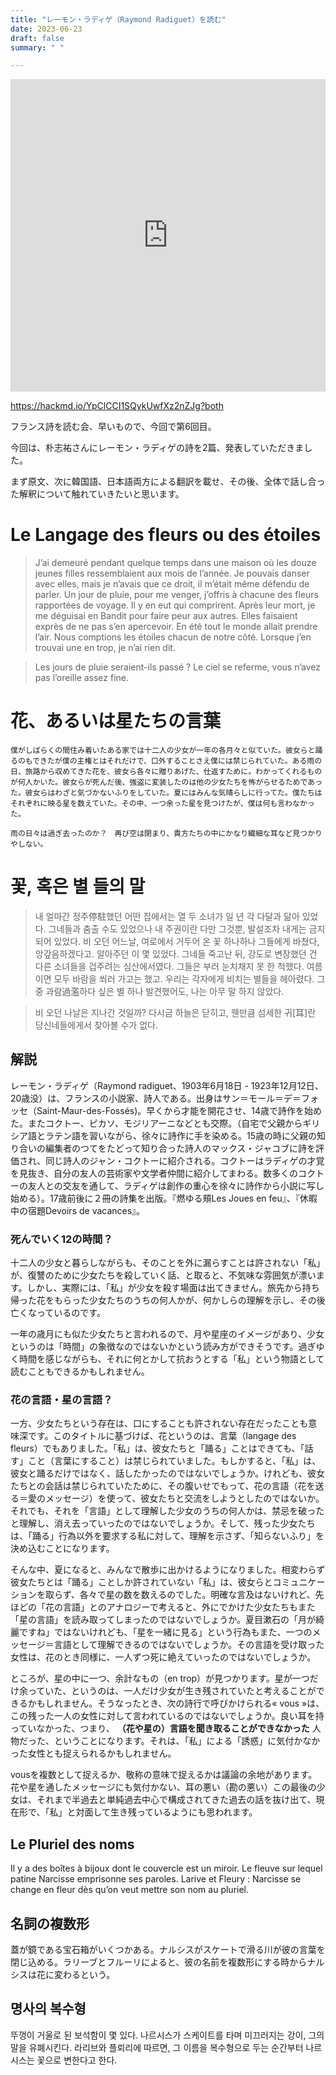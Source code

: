 ```yaml
---
title: "レーモン・ラディゲ（Raymond Radiguet）を読む"
date: 2023-06-23
draft: false
summary: " "

---
```


<iframe width="100%" height="500" src="https://hackmd.io/features" frameborder="0"></iframe>

https://hackmd.io/YpClCCI1SQykUwfXz2nZJg?both

フランス詩を読む会、早いもので、今回で第6回目。

今回は、朴志祐さんにレーモン・ラディゲの詩を2篇、発表していただきました。

まず原文、次に韓国語、日本語両方による翻訳を載せ、その後、全体で話し合った解釈について触れていきたいと思います。

# Le Langage des fleurs ou des étoiles

> J’ai demeuré pendant quelque temps dans une maison où les douze jeunes filles ressemblaient aux mois de l’année. Je pouvais danser avec elles, mais je n’avais que ce droit, il m’était même défendu de parler. Un jour de pluie, pour me venger, j’offris à chacune des fleurs rapportées de voyage. Il y en eut qui comprirent. Après leur mort, je me déguisai en Bandit pour faire peur aux autres. Elles faisaient exprès de ne pas s’en apercevoir. En été tout le monde allait prendre l’air. Nous comptions les étoiles chacun de notre côté. Lorsque j’en trouvai une en trop, je n’ai rien dit.

> Les jours de pluie seraient-ils passé ? Le ciel se referme, vous n’avez pas l’oreille assez fine.

# 花、あるいは星たちの言葉

```
僕がしばらくの間住み着いたある家では十二人の少女が一年の各月々と似ていた。彼女らと踊るのもできたが僕の主権とはそれだけで、口外することさえ僕には禁じられていた。ある雨の日、旅路から収めてきた花を、彼女ら各々に贈りあげた、仕返すために。わかってくれるものが何人かいた。彼女らが死んだ後、強盗に変装したのは他の少女たちを怖がらせるためであった。彼女らはわざと気づかないふりをしていた。夏にはみんな気晴らしに行ってた。僕たちはそれぞれに映る星を数えていた。その中、一つ余った星を見つけたが、僕は何も言わなかった。

雨の日々は過ぎ去ったのか？　再び空は閉まり、貴方たちの中にかなり繊細な耳など見つかりやしない。

```

# 꽃, 혹은 별 들의 말

> 내 얼마간 정주停駐했던 어떤 집에서는 열 두 소녀가 일 년 각 다달과 닮아 있었다. 그네들과 춤출 수도 있었으나 내 주권이란 다만 그것뿐, 발설조차 내게는 금지되어 있었다. 비 오던 어느날, 여로에서 거두어 온 꽃 하나하나 그들에게 바쳤다, 앙갚음하겠다고. 알아주던 이 몇 있었다. 그네들 죽고난 뒤, 강도로 변장했던 건 다른 소녀들을 겁주려는 심산에서였다. 그들은 부러 눈치채지 못 한 척했다. 여름이면 모두 바람을 쐬러 가고는 했고. 우리는 각자에게 비치는 별들을 헤아렸다. 그 중 과람過濫하다 싶은 별 하나 발견했어도, 나는 아무 말 하지 않았다.

> 비 오던 나날은 지나간 것일까? 다시금 하늘은 닫히고, 웬만큼 섬세한 귀[耳]란 당신네들에게서 찾아볼 수가 없다.

## 解説

レーモン・ラディゲ（Raymond radiguet、1903年6月18日 - 1923年12月12日、20歳没）は、フランスの小説家、詩人である。出身はサン＝モール＝デ＝フォッセ（Saint-Maur-des-Fossés)。早くから才能を開花させ、14歳で詩作を始めた。またコクトー、ピカソ、モジリアーニなどとも交際。（自宅で父親からギリシア語とラテン語を習いながら、徐々に詩作に手を染める。15歳の時に父親の知り合いの編集者のつてをたどって知り合った詩人のマックス・ジャコブに詩を評価され、同じ詩人のジャン・コクトーに紹介される。コクトーはラディゲの才覚を見抜き、自分の友人の芸術家や文学者仲間に紹介してまわる。数多くのコクトーの友人との交友を通して、ラディゲは創作の重心を徐々に詩作から小説に写し始める）。17歳前後に２冊の詩集を出版。『燃ゆる頰Les Joues en feu』、『休暇中の宿題Devoirs de vacances』。

### 死んでいく12の時間？

十二人の少女と暮らしながらも、そのことを外に漏らすことは許されない「私」が、復讐のために少女たちを殺していく話、と取ると、不気味な雰囲気が漂います。しかし、実際には、「私」が少女を殺す場面は出てきません。旅先から持ち帰った花をもらった少女たちのうちの何人かが、何かしらの理解を示し、その後亡くなっているのです。

一年の歳月にも似た少女たちと言われるので、月や星座のイメージがあり、少女というのは「時間」の象徴なのではないかという読み方ができそうです。過ぎゆく時間を感じながらも、それに何とかして抗おうとする「私」という物語として読むこともできるかもしれません。

### 花の言語・星の言語？

一方、少女たちという存在は、口にすることも許されない存在だったことも意味深です。このタイトルに基づけば、花というのは、言葉（langage des fleurs）でもありました。「私」は、彼女たちと「踊る」ことはできても、「話す」こと（言葉にすること）は禁じられていました。もしかすると、「私」は、彼女と踊るだけではなく、話したかったのではないでしょうか。けれども、彼女たちとの会話は禁じられていたために、その腹いせでもって、花の言語（花を送る＝愛のメッセージ）を使って、彼女たちと交流をしようとしたのではないか。それでも、それを「言語」として理解した少女のうちの何人かは、禁忌を破ったと理解し、消え去っていったのではないでしょうか。そして、残った少女たちは、「踊る」行為以外を要求する私に対して、理解を示さず、「知らないふり」を決め込むことになります。

そんな中、夏になると、みんなで散歩に出かけるようになりました。相変わらず彼女たちとは「踊る」ことしか許されていない「私」は、彼女らとコミュニケーションを取らず、各々で星の数を数えるのでした。明確な言及はないけれど、先ほどの「花の言語」とのアナロジーで考えると、外にでかけた少女たちもまた「星の言語」を読み取ってしまったのではないでしょうか。夏目漱石の「月が綺麗ですね」ではないけれども、「星を一緒に見る」という行為もまた、一つのメッセージ＝言語として理解できるのではないでしょうか。その言語を受け取った女性は、花のとき同様に、一人ずつ死に絶えていったのではないでしょうか。

ところが、星の中に一つ、余計なもの（en trop）が見つかります。星が一つだけ余っていた、というのは、一人だけ少女が生き残されていたと考えることができるかもしれません。そうなったとき、次の詩行で呼びかけられる« vous »は、この残った一人の女性に対して言われているのではないでしょうか。良い耳を持っていなかった、つまり、 **（花や星の）言語を聞き取ることができなかった** 人物だった、ということになります。それは、「私」による「誘惑」に気付かなかった女性とも捉えられるかもしれません。

vousを複数として捉えるか、敬称の意味で捉えるかは議論の余地があります。花や星を通したメッセージにも気付かない、耳の悪い（勘の悪い）この最後の少女は、それまで半過去と単純過去中心で構成されてきた過去の話を抜け出て、現在形で、「私」と対面して生き残っているようにも思われます。

## Le Pluriel des noms

Il y a des boîtes à bijoux dont le couvercle est un miroir. Le fleuve sur lequel patine Narcisse emprisonne ses paroles. Larive et Fleury : Narcisse se change en fleur dès qu’on veut mettre son nom au pluriel.

## 名詞の複数形

蓋が鏡である宝石箱がいくつかある。ナルシスがスケートで滑る川が彼の言葉を閉じ込める。ラリーブとフルーリによると、彼の名前を複数形にする時からナルシスは花に変わるという。

## 명사의 복수형

뚜껑이 거울로 된 보석함이 몇 있다. 나르시스가 스케이트를 타며 미끄러지는 강이, 그의 말을 유폐시킨다. 라리브와 플뢰리에 따르면, 그 이름을 복수형으로 두는 순간부터 나르시스는 꽃으로 변한다고 한다.
